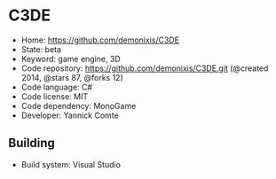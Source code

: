 # C3DE

- Home: https://github.com/demonixis/C3DE
- State: beta
- Keyword: game engine, 3D
- Code repository: https://github.com/demonixis/C3DE.git (@created 2014, @stars 87, @forks 12)
- Code language: C#
- Code license: MIT
- Code dependency: MonoGame
- Developer: Yannick Comte

## Building

- Build system: Visual Studio
